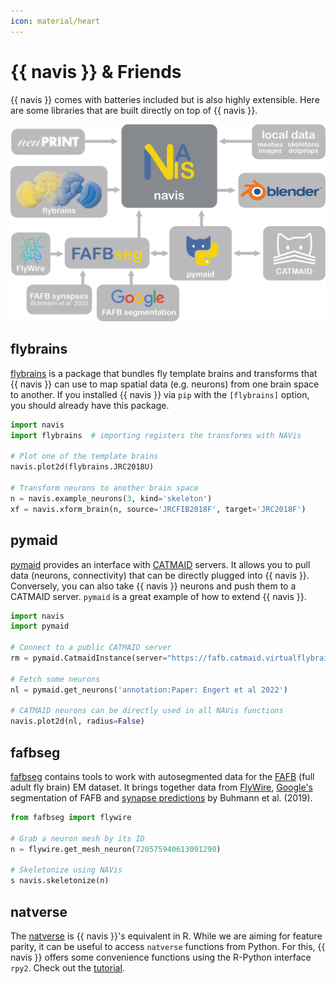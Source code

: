 ```yaml
---
icon: material/heart
---
```


# {{ navis }} & Friends

{{ navis }} comes with batteries included but is also highly extensible. Here are
some libraries that are built directly on top of {{ navis }}.

![NAVis ecosystem](_static/navis_ecosystem.png)

## flybrains

[flybrains](https://github.com/navis-org/navis-flybrains) is a package that
bundles fly template brains and transforms that {{ navis }} can use to map spatial
data (e.g. neurons) from one brain space to another. If you installed {{ navis }}
via ``pip`` with the ``[flybrains]`` option, you should already have this package.

```python
import navis
import flybrains  # importing registers the transforms with NAVis

# Plot one of the template brains
navis.plot2d(flybrains.JRC2018U)

# Transform neurons to another brain space
n = navis.example_neurons(3, kind='skeleton')
xf = navis.xform_brain(n, source='JRCFIB2018F', target='JRC2018F')
```

## pymaid

[pymaid](https://pymaid.readthedocs.io/en/latest/) provides an interface with
[CATMAID](https://catmaid.readthedocs.io/en/stable/) servers. It allows
you to pull data (neurons, connectivity) that can be directly plugged into
{{ navis }}. Conversely, you can also take {{ navis }} neurons and push them to a
CATMAID server. `pymaid` is a great example of how to extend {{ navis }}.

```python
import navis
import pymaid

# Connect to a public CATMAID server
rm = pymaid.CatmaidInstance(server="https://fafb.catmaid.virtualflybrain.org/", api_token=None)

# Fetch some neurons
nl = pymaid.get_neurons('annotation:Paper: Engert et al 2022')

# CATMAID neurons can be directly used in all NAVis functions
navis.plot2d(nl, radius=False)
```

## fafbseg

[fafbseg](https://fafbseg-py.readthedocs.io/en/latest/index.html) contains
tools to work with autosegmented data for the
[FAFB](https://www.temca2data.org) (full adult fly brain)
EM dataset. It brings together data from [FlyWire](https://flywire.ai/),
[Google's](http://fafb-ffn1.storage.googleapis.com/landing.html) segmentation
of FAFB and [synapse predictions](https://github.com/funkelab/synful) by
Buhmann et al. (2019).

```python
from fafbseg import flywire

# Grab a neuron mesh by its ID
n = flywire.get_mesh_neuron(720575940613091290)

# Skeletonize using NAVis
s navis.skeletonize(n)
```

## natverse

The [natverse](http://natverse.org/) is {{ navis }}'s equivalent in R. While we
are aiming for feature parity, it can be useful to access ``natverse`` functions
from Python. For this, {{ navis }} offers some convenience functions using the
R-Python interface ``rpy2``. Check out the [tutorial](generated/gallery/).
